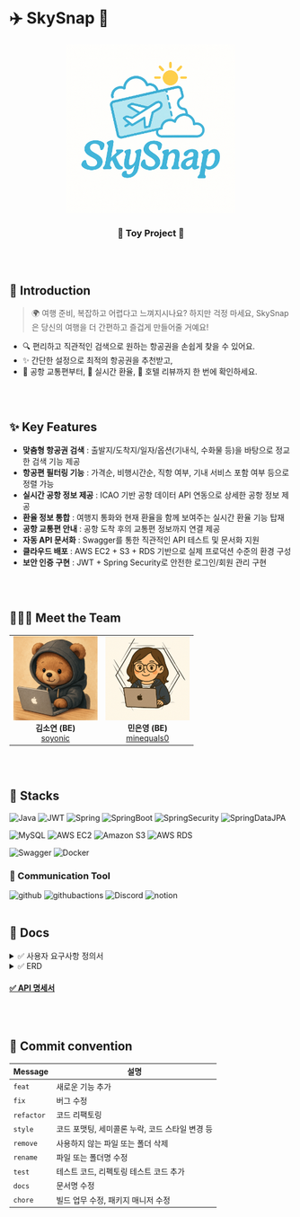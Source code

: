 # ✈️ SkySnap 🎫
<div align="center">
  <img src="https://github.com/TeamToyProjects/skysnap/blob/main/images/logo.png?raw=true" width="300px">
  <h3>🌱 Toy Project 🌱</h3>
</div>

<br><br>
  
## 🛫 Introduction
> 🌍 여행 준비, 복잡하고 어렵다고 느껴지시나요?
> 하지만 걱정 마세요, SkySnap은 당신의 여행을 더 간편하고 즐겁게 만들어줄 거예요!

- 🔍 편리하고 직관적인 검색으로 원하는 항공권을 손쉽게 찾을 수 있어요.   
- ✨ 간단한 설정으로 최적의 항공권을 추천받고,    
- 🚖 공항 교통편부터, 💸 실시간 환율, 🏨 호텔 리뷰까지 한 번에 확인하세요.

<br>
<br>

## ✨ Key Features
- **맞춤형 항공권 검색** : 출발지/도착지/일자/옵션(기내식, 수화물 등)을 바탕으로 정교한 검색 기능 제공
- **항공편 필터링 기능** : 가격순, 비행시간순, 직항 여부, 기내 서비스 포함 여부 등으로 정렬 가능
- **실시간 공항 정보 제공** : ICAO 기반 공항 데이터 API 연동으로 상세한 공항 정보 제공
- **환율 정보 통합** : 여행지 통화와 현재 환율을 함께 보여주는 실시간 환율 기능 탑재
- **공항 교통편 안내** : 공항 도착 후의 교통편 정보까지 연결 제공
- **자동 API 문서화** : Swagger를 통한 직관적인 API 테스트 및 문서화 지원
- **클라우드 배포** : AWS EC2 + S3 + RDS 기반으로 실제 프로덕션 수준의 환경 구성
- **보안 인증 구현** : JWT + Spring Security로 안전한 로그인/회원 관리 구현
<br>
<br>

## 👩🏻‍💻 Meet the Team
<table align="center">
  <tr>
    <td align="center">
      <img src="https://github.com/TeamToyProjects/skysnap/blob/main/images/%EC%86%8C%EC%97%B0%ED%94%84%EB%A1%9C%ED%95%84.png?raw=true" width="150px" height="150px"><br>
      <b>김소연 (BE)</b><br>
      <a href="https://github.com/soyonic">soyonic</a>
    </td>
    <td align="center">
      <img src="https://github.com/TeamToyProjects/skysnap/blob/main/images/%EC%9D%80%EC%98%81%ED%94%84%EB%A1%9C%ED%95%84.png?raw=true" width="150px" height="150px"><br>
      <b>민은영 (BE)</b><br>
      <a href="https://github.com/minequals0">minequals0</a>
    </td>
  </tr>
</table>

<br>
<br>


## 📂 Stacks
![Java](https://img.shields.io/badge/JAVA-4285F4?style=for-the-badge&logo=java&logoColor=white)
![JWT](https://img.shields.io/badge/JWT-000000?style=for-the-badge&logo=JSON%20web%20tokens&logoColor=white)
![Spring](https://img.shields.io/badge/Spring-6DB33F?style=for-the-badge&logo=Spring&logoColor=white)
![SpringBoot](https://img.shields.io/badge/SpringBoot-6DB33F?style=for-the-badge&logo=SpringBoot&logoColor=white)
![SpringSecurity](https://img.shields.io/badge/Spring%20Security-6DB33F?style=for-the-badge&logo=Spring%20Security&logoColor=white)
![SpringDataJPA](https://img.shields.io/badge/Spring%20Data%20JPA-6DB33F?style=for-the-badge&logo=hibernate&logoColor=white)

![MySQL](https://img.shields.io/badge/MySQL-4479A1?logo=mysql&style=for-the-badge&logoColor=white)
![AWS EC2](https://img.shields.io/badge/AWS%20EC2-FF9900?style=for-the-badge&logo=amazonaws&logoColor=white)
![Amazon S3](https://img.shields.io/badge/Amazon%20S3-569A31?style=for-the-badge&logo=amazons3&logoColor=white)
![AWS RDS](https://img.shields.io/badge/AWS%20RDS-527FFF?style=for-the-badge&logo=amazonrds&logoColor=white)

![Swagger](https://img.shields.io/badge/Swagger-85EA2D?style=for-the-badge&logo=swagger&logoColor=white)
![Docker](https://img.shields.io/badge/Docker-2496ED?style=for-the-badge&logo=docker&logoColor=white)


### 📢 Communication Tool
![github](https://img.shields.io/badge/github-181717?style=for-the-badge&logo=github&logoColor=white)
![githubactions](https://img.shields.io/badge/githubactions-2088FF?style=for-the-badge&logo=githubactions&logoColor=white)
![Discord](https://img.shields.io/badge/discord-5865F2?style=for-the-badge&logo=discord&logoColor=white)
![notion](https://img.shields.io/badge/notion-000000?style=for-the-badge&logo=notion&logoColor=white)
<br>
<br>


## 📝 Docs
<details>
<summary> ✅ 사용자 요구사항 정의서</summary>
<div markdown="1">
 <img width="1032" alt="사용자요구사항정의서" src="">
</div>
</details>

<details>
<summary> ✅ ERD</summary>
<div markdown="1">
<img width="673" alt="ERD" src="">
</div>
</details>

#### [✅ API 명세서](http://.html#/)
<br>
<br>


## 📌 Commit convention
| Message  | 설명                                            |
| -------- | ----------------------------------------------- |
| `feat`	   | 새로운 기능 추가                                |
| `fix`	     | 버그 수정                                |
| `refactor` | 코드 리팩토링                                |
| `style`	   | 코드 포맷팅, 세미콜론 누락, 코드 스타일 변경 등                                |
| `remove`	 | 사용하지 않는 파일 또는 폴더 삭제                                |
| `rename`	 | 파일 또는 폴더명 수정                                |
| `test`	   | 테스트 코드, 리펙토링 테스트 코드 추가                                |
| `docs`	   | 문서명 수정                                |
| `chore`	   | 빌드 업무 수정, 패키지 매니저 수정                                |
